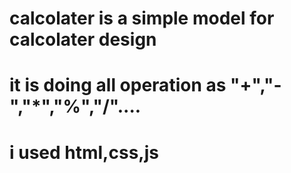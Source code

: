 # calcolater is a simple model  for calcolater design
# it is doing all operation as "+","-","*","%","/"....
# i used html,css,js 
